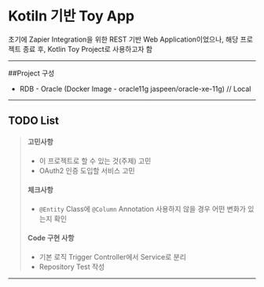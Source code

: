 # Kotiln 기반 Toy App

초기에 Zapier Integration을 위한 REST 기반 Web Application이었으나,
해당 프로젝트 종료 후, Kotlin Toy Project로 사용하고자 함

---
##Project 구성
- RDB - Oracle (Docker Image - oracle11g jaspeen/oracle-xe-11g) // Local
 --- 

## TODO List
> #### 고민사항 
> - 이 프로젝트로 할 수 있는 것(주제) 고민
> - OAuth2 인증 도입할 서비스 고민
> #### 체크사항
> - ``@Entity`` Class에 ``@Column`` Annotation 사용하지 않을 경우 어떤 변화가 있는지 확인
> #### Code 구현 사항
> - 기본 로직 Trigger Controller에서 Service로 분리
> - Repository Test 작성
> 
---